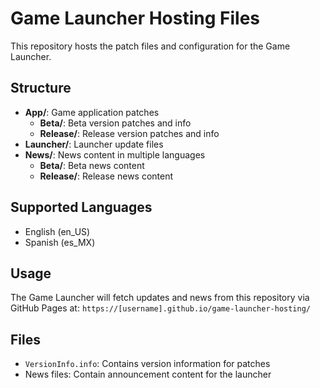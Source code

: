 # Game Launcher Hosting Files

This repository hosts the patch files and configuration for the Game Launcher.

## Structure

- **App/**: Game application patches
  - **Beta/**: Beta version patches and info
  - **Release/**: Release version patches and info
- **Launcher/**: Launcher update files
- **News/**: News content in multiple languages
  - **Beta/**: Beta news content
  - **Release/**: Release news content

## Supported Languages
- English (en_US)
- Spanish (es_MX)

## Usage

The Game Launcher will fetch updates and news from this repository via GitHub Pages at:
`https://[username].github.io/game-launcher-hosting/`

## Files

- `VersionInfo.info`: Contains version information for patches
- News files: Contain announcement content for the launcher